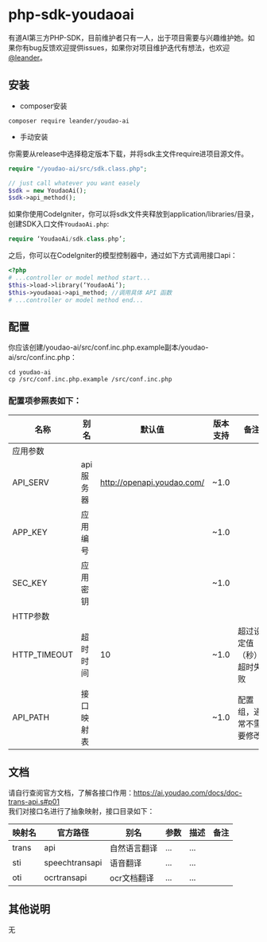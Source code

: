 # php-sdk-youdaoai

有道AI第三方PHP-SDK，目前维护者只有一人，出于项目需要与兴趣维护她。如果你有bug反馈欢迎提供issues，如果你对项目维护迭代有想法，也欢迎[@leander](mailto:leander@tchost.cn)。

## 安装  

- composer安装  

```cli
composer require leander/youdao-ai
```

- 手动安装  

你需要从release中选择稳定版本下载，并将sdk主文件require进项目源文件。

```php
require "/youdao-ai/src/sdk.class.php";

// just call whatever you want easely
$sdk = new YoudaoAi();
$sdk->api_method();
```  

如果你使用CodeIgniter，你可以将sdk文件夹释放到application/libraries/目录，创建SDK入口文件`YoudaoAi.php`:

```php
require ‘YoudaoAi/sdk.class.php’;
```

之后，你可以在CodeIgniter的模型控制器中，通过如下方式调用接口api：

```php
<?php
# ...controller or model method start...
$this->load->library(‘YoudaoAi’);
$this->youdaoai->api_method; //调用具体 API 函数
# ...controller or model method end...
```

## 配置  

你应该创建/youdao-ai/src/conf.inc.php.example副本/youdao-ai/src/conf.inc.php：

```shell
cd youdao-ai
cp /src/conf.inc.php.example /src/conf.inc.php
```

### 配置项参照表如下：  

名称 | 别名 | 默认值 | 版本支持 | 备注  
------ | ------ | ------ | ------ | ------  
应用参数 | | | |  
API_SERV | api服务器 | <http://openapi.youdao.com/> | ~1.0 |  
APP_KEY | 应用编号 | | ~1.0 |  
SEC_KEY | 应用密钥 | | ~1.0 |  
HTTP参数 | | | |  
HTTP_TIMEOUT | 超时时间 | 10 | ~1.0 | 超过设定值（秒），超时失败  
API_PATH | 接口映射表 | | ~1.0 | 配置组，通常不需要修改  

## 文档  

请自行查阅官方文档，了解各接口作用：<https://ai.youdao.com/docs/doc-trans-api.s#p01>  
我们对接口名进行了抽象映射，接口目录如下：  

映射名 | 官方路径 | 别名 | 参数 | 描述 | 备注  
------ | ------ | ------ | ------ | ------ | ------  
trans | api | 自然语言翻译 | ... | ...  
sti | speechtransapi | 语音翻译 | ... | ...  
oti | ocrtransapi | ocr文档翻译 | ... | ...  

## 其他说明  

无